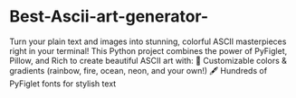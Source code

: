 # Best-Ascii-art-generator-
Turn your plain text and images into stunning, colorful ASCII masterpieces right in your terminal!  This Python project combines the power of PyFiglet, Pillow, and Rich to create beautiful ASCII art with:  🎨 Customizable colors &amp; gradients (rainbow, fire, ocean, neon, and your own!)  🖋️ Hundreds of PyFiglet fonts for stylish text
